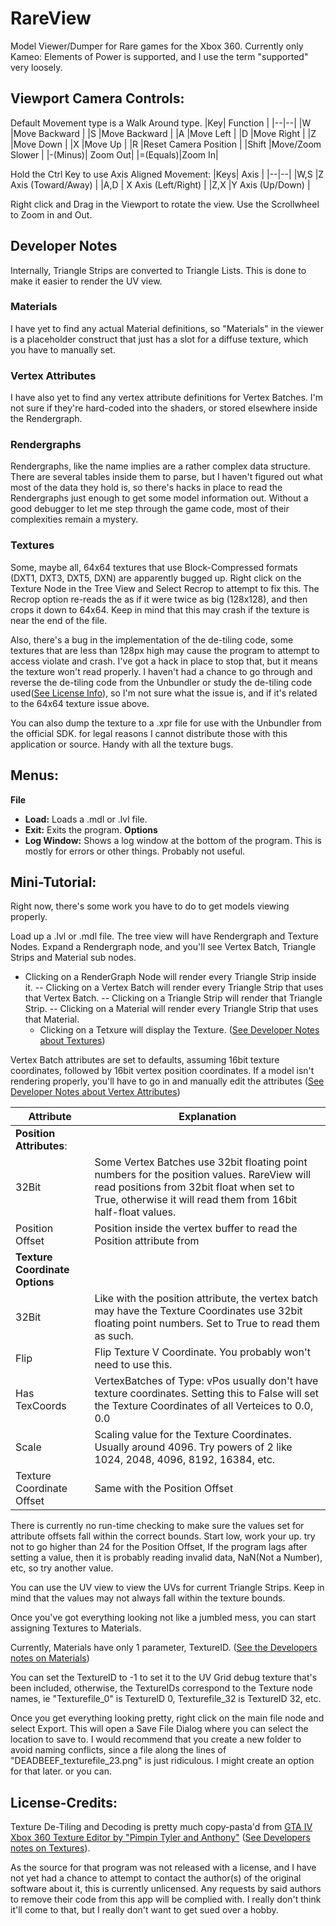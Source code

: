 # RareView
Model Viewer/Dumper for Rare games for the Xbox 360.
Currently only Kameo: Elements of Power is supported, and I use the term "supported" very loosely.

## Viewport Camera Controls:
Default Movement type is a Walk Around type.
|Key| Function |
|--|--|
|W  |Move Backward |
|S  |Move Backward |
|A  |Move Left |
|D  |Move Right |
|Z  |Move Down |
|X  |Move Up |
|R  |Reset Camera Position |
|Shift  |Move/Zoom Slower |
|-(Minus)| Zoom Out|
|=(Equals)|Zoom In|

Hold the Ctrl Key to use Axis Aligned Movement:
|Keys| Axis |
|--|--|
|W,S  |Z Axis (Toward/Away) |
|A,D | X Axis (Left/Right) |
|Z,X  |Y Axis (Up/Down) |

Right click and Drag in the Viewport to rotate the view. Use the Scrollwheel to Zoom in and Out.

## Developer Notes
Internally, Triangle Strips are converted to Triangle Lists. This is done to make it easier to render the UV view.

### Materials
 I have yet to find any actual Material definitions, so "Materials" in the viewer is a placeholder construct that just has a slot for a diffuse texture, which you have to manually set.

### Vertex Attributes
I have also yet to find any vertex attribute definitions for Vertex Batches. I'm not sure if they're hard-coded into the shaders, or stored elsewhere inside the Rendergraph. 

### Rendergraphs
Rendergraphs, like the name implies are a rather complex data structure.
There are several tables inside them to parse, but I haven't figured out what most of the data they hold is, so there's hacks in place to read the Rendergraphs just enough to get some model information out.
Without a good debugger to let me step through the game code, most of their complexities remain a mystery.

### Textures
Some, maybe all, 64x64 textures that use Block-Compressed formats (DXT1, DXT3, DXT5, DXN) are apparently bugged up. Right click on the Texture Node in the Tree View and Select Recrop to attempt to fix this.
The Recrop option re-reads the as if it were twice as big (128x128), and then crops it down to 64x64. Keep in mind that this may crash if the texture is near the end of the file. 

Also, there's a bug in the implementation of the de-tiling code, some textures that are less than 128px high may cause the program to attempt to access violate and crash. I've got a hack in place to stop that, but it means the texture won't read properly. I haven't had a chance to go through and reverse the de-tiling code from the Unbundler or study the de-tiling code used([See License Info](#license-credits)), so I'm not sure what the issue is, and if it's related to the 64x64 texture issue above.

You can also dump the texture to a .xpr file for use with the Unbundler from the official SDK. for legal reasons I cannot distribute those with this application or source. Handy with all the texture bugs.



## Menus:
**File**
 - **Load:** Loads a .mdl or .lvl file.
 - **Exit:** Exits the program.
**Options**
- **Log Window:** Shows a log window at the bottom of the program. This is mostly for errors or other things. Probably not useful. 

## Mini-Tutorial:
Right now, there's some work you have to do to get models viewing properly.

Load up a .lvl or .mdl file.
The tree view will have Rendergraph and Texture Nodes.
Expand a Rendergraph node, and you'll see Vertex Batch, Triangle Strips and Material sub nodes.

 - Clicking on a RenderGraph Node will render every Triangle Strip
   inside it.
 --  Clicking on a Vertex Batch will render every Triangle Strip that uses
   that Vertex Batch.
  -- Clicking on a Triangle Strip will render that Triangle Strip.
  -- Clicking on a Material will render every Triangle Strip that uses
   that Material.
   - Clicking on a Tetxure will display the Texture. ([See Developer Notes about Textures](#textures))

Vertex Batch attributes are set to defaults, assuming 16bit texture coordinates, followed by 16bit vertex position coordinates. If a model isn't rendering properly, you'll have to go in and manually edit the attributes ([See Developer Notes about Vertex Attributes](#vertex-attributes))

|Attribute  | Explanation |
|--|--|
|**Position Attributes**:  |  |
|32Bit| Some Vertex Batches use 32bit floating point numbers for the position values. RareView will read positions from 32bit float when set to True, otherwise it will read them from 16bit half-float values.|
|Position Offset|Position inside the vertex buffer to read the Position attribute from|
|**Texture Coordinate Options**| |
|32Bit| Like with the position attribute, the vertex batch may have the Texture Coordinates use 32bit floating point numbers. Set to True to read them as such.|
|Flip| Flip Texture V Coordinate. You probably won't need to use this.|
|Has TexCoords|VertexBatches of Type: vPos usually don't have texture coordinates. Setting this to False will set the Texture Coordinates of all Verteices to 0.0, 0.0|
|Scale|Scaling value for the Texture Coordinates. Usually around 4096. Try powers of 2 like 1024, 2048, 4096, 8192, 16384, etc.|
|Texture Coordinate Offset| Same with the Position Offset|

There is currently no run-time checking to make sure the values set for attribute offsets fall within the correct bounds. Start low, work your up. try not to go higher than 24 for the Position Offset,
If the program lags after setting a value, then it is probably reading invalid data, NaN(Not a Number), etc, so try another value. 

You can use the UV view to view the UVs for current Triangle Strips. Keep in mind that the values may not always fall within the texture bounds. 

Once you've got everything looking not like a jumbled mess, you can start assigning Textures to Materials.

Currently, Materials have only 1 parameter, TextureID. ([See the Developers notes on Materials](#materials))

You can set the TextureID to -1 to set it to the UV Grid debug texture that's been included, otherwise, the TextureIDs correspond to the Texture node names, ie "Texturefile_0" is TextureID 0, Texturefile_32 is TextureID 32, etc.

Once you get everything looking pretty, right click on the main file node and select Export. This will open a Save File Dialog where you can select the location to save to. I would recommend that you create a new folder to avoid naming conflicts, since a file along the lines of "DEADBEEF_texturefile_23.png" is just ridiculous. I might create an option for that later. or you can.

## License-Credits:
Texture De-Tiling and Decoding is pretty much copy-pasta'd from [GTA IV Xbox 360 Texture Editor by "Pimpin Tyler and Anthony"](http://forum.xentax.com/blog/?p=302) ([See Developers notes on Textures](#textures)).

As the source for that program was not released with a license, and I have not yet had a chance to attempt to contact the author(s) of the original software about it, this is currently unlicensed. Any requests by said authors to remove their code from this app will be complied with. I really don't think it'll come to that, but  I really don't want to get sued over a hobby.



